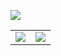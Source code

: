 [![](back.png)](https://github.com/AdorableParker)

<a href="https://github.com/AdorableParker" />
<table>
  <tr>
    <td colspan="2">
      <img align="center" src="https://github-readme-stats.vercel.app/api?username=AdorableParker&show_icons=true&hide_border=true&icon_color=ffca28&title_color=ffa000" />
    </td>
    <td>
      <img align="center" src="https://github-readme-stats.vercel.app/api/top-langs/?username=AdorableParker&layout=compact&hide_border=true&title_color=ffa000" />
    </td>
  </tr>
</table>
